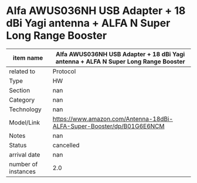 
# Alfa AWUS036NH USB Adapter + 18 dBi Yagi antenna + ALFA N Super Long Range Booster

| item name | Alfa AWUS036NH USB Adapter + 18 dBi Yagi antenna + ALFA N Super Long Range Booster |
| -------- | -------- | 
| related to | Protocol | 
| Type | HW | 
| Section | nan | 
| Category | nan |
| Technology | nan |
| Model/Link | https://www.amazon.com/Antenna-18dBi-ALFA-Super-Booster/dp/B01G6E6NCM |
| Notes | nan |
| Status | cancelled |
| arrival date | nan |
| number of instances | 2.0 | 
        